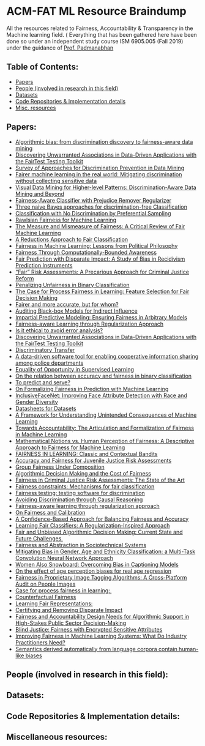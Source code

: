# ACM-FAT ML Resource Braindump

All the resources related to Fairness, Accountability &amp; Transparency in the Machine learning field. ( Everything that has been gathered here have been done so under an independent study course ISM 6905.005 (Fall 2019) under the guidance of [Prof. Padmanabhan](https://www.usf.edu/business/contacts/padmanabhan-balaji.aspx)


## Table of Contents:
- [Papers](#papers)
- [People (involved in research in this field)](#people-involved-in-research-in-this-field)
- [Datasets](#datasets)
- [Code Repositories & Implementation details](#code-repositories--implementation-details)
- [Misc. resources](#miscellaneous-resources)


## Papers:
- [Algorithmic bias: from discrimination discovery to fairness-aware data mining]()
- [Discovering Unwarranted Associations in Data-Driven Applications with the FairTest Testing Toolkit]()
- [Survey of Approaches for Discrimination Prevention in Data Mining
]()
- [Fairer machine learning in the real world: Mitigating discrimination without collecting sensitive data
]()
- [ Visual Data Mining for Higher-level Patterns: Discrimination-Aware Data Mining and Beyond
]()
- [Fairness-Aware Classifier with Prejudice Remover Regularizer
]()
- [Three naive Bayes approaches for discrimination-free Classification
]()
- [Classification with No Discrimination by Preferential Sampling
]()
- [Rawlsian Fairness for Machine Learning
]()
- [The Measure and Mismeasure of Fairness: A Critical Review of Fair Machine Learning
]()
- [A Reductions Approach to Fair Classification
]()
- [Fairness in Machine Learning: Lessons from Political Philosophy
]()
- [Fairness Through Computationally-Bounded Awareness
]()
- [ Fair Prediction with Disparate Impact: A Study of Bias in Recidivism Prediction Instruments
]()
- [“Fair” Risk Assessments: A Precarious Approach for Criminal Justice Reform
]()
- [Penalizing Unfairness in Binary Classification
]()
- [The Case for Process Fairness in Learning: Feature Selection for Fair Decision Making
]()
- [Fairer and more accurate, but for whom?
]()
- [Auditing Black-box Models for Indirect Influence 
]()
- [Impartial Predictive Modeling: Ensuring Fairness in Arbitrary Models
]()
- [Fairness-aware Learning through Regularization Approach 
]()
- [Is it ethical to avoid error analysis?
]()
- [Discovering Unwarranted Associations in Data-Driven Applications with the FairTest Testing Toolkit 
]()
- [Discriminatory Transfer
]()
- [A data-driven software tool for enabling cooperative information sharing among police departments 
]()
- [Equality of Opportunity in Supervised Learning
]()
- [On the relation between accuracy and fairness in binary classification 
]()
- [To predict and serve?
]()
- [On Formalizing Fairness in Prediction with Machine Learning
]()
- [InclusiveFaceNet: Improving Face Attribute Detection with Race and Gender Diversity
]()
- [Datasheets for Datasets
]()
- [A Framework for Understanding Unintended Consequences of Machine Learning
]()
- [Towards Accountability: The Articulation and Formalization of Fairness in Machine Learning
]()
- [Mathematical Notions vs. Human Perception of Fairness: A Descriptive Approach to Fairness for Machine Learning
]()
- [FAIRNESS IN LEARNING: Classic and Contextual Bandits
]()
- [Accuracy and Fairness for Juvenile Justice Risk Assessments
]()
- [Group Fairness Under Composition
]()
- [Algorithmic Decision Making and the Cost of Fairness
]()
- [Fairness in Criminal Justice Risk Assessments: The State of the Art
]()
- [Fairness constraints: Mechanisms for fair classification
]()
- [Fairness testing: testing software for discrimination
]()
- [Avoiding Discrimination through Causal Reasoning
]()
- [Fairness-aware learning through regularization approach
]()
- [On Fairness and Calibration
]()
- [A Confidence-Based Approach for Balancing Fairness and Accuracy
]()
- [Learning Fair Classifiers: A Regularization-Inspired Approach
]()
- [Fair and Unbiased Algorithmic Decision Making: Current State and Future Challenges 
]()
- [Fairness and Abstraction in Sociotechnical Systems
]()
- [Mitigating Bias in Gender, Age and Ethnicity Classification: a Multi-Task Convolution Neural Network Approach
]()
- [Women Also Snowboard: Overcoming Bias in Captioning Models
]()
- [On the effect of age perception biases for real age regression
]()
- [Fairness in Proprietary Image Tagging Algorithms: A Cross-Platform Audit on People Images
]()
- [Case for process fairness in learning: 
]()
- [Counterfactual Fairness
]()
- [Learning Fair Representations:
]()
- [Certifying and Removing Disparate Impact
]()
- [Fairness and Accountability Design Needs for Algorithmic Support in High-Stakes Public Sector Decision-Making
]()
- [Blind Justice: Fairness with Encrypted Sensitive Attributes
]()
- [Improving Fairness in Machine Learning Systems: What Do Industry Practitioners Need?
]()
- [Semantics derived automatically from language corpora contain human-like biases
]()



## People (involved in research in this field):

## Datasets:

## Code Repositories & Implementation details:

## Miscellaneous resources:



